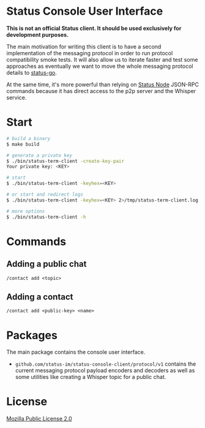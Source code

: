 Status Console User Interface
=============================

**This is not an official Status client. It should be used exclusively for development purposes.**

The main motivation for writing this client is to have a second implementation of the messaging protocol in order to run protocol compatibility smoke tests. It will also allow us to iterate faster and test some approaches as eventually we want to move the whole messaging protocol details to [status-go](https://github.com/status-im/status-go).

At the same time, it's more powerful than relying on [Status Node](https://status.im/docs/run_status_node.html) JSON-RPC commands because it has direct access to the p2p server and the Whisper service.

# Start

```bash
# build a binary
$ make build

# generate a private key
$ ./bin/status-term-client -create-key-pair
Your private key: <KEY>

# start
$ ./bin/status-term-client -keyhex=<KEY>

# or start and redirect logs
$ ./bin/status-term-client -keyhex=<KEY> 2>/tmp/status-term-client.log

# more options
$ ./bin/status-term-client -h
```

# Commands

## Adding a public chat

`/contact add <topic>`

## Adding a contact

`/contact add <public-key> <name>`

# Packages

The main package contains the console user interface.

* `github.com/status-im/status-console-client/protocol/v1` contains the current messaging protocol payload encoders and decoders as well as some utilities like creating a Whisper topic for a public chat.

# License

[Mozilla Public License 2.0](https://github.com/status-im/status-go/blob/develop/LICENSE.md)
